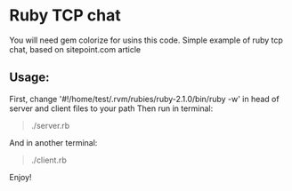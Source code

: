 Ruby TCP chat
====================

You will need gem colorize for usins this code.
Simple example of ruby tcp chat, based on sitepoint.com article

Usage:
---------------------
First, change '#!/home/test/.rvm/rubies/ruby-2.1.0/bin/ruby -w' in head of server and client files to your path
Then run in terminal:
> ./server.rb

And in another terminal:
> ./client.rb

Enjoy!
